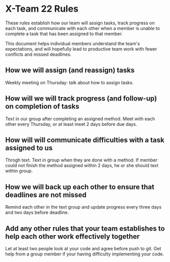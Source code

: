# X-Team 22 Rules

These rules establish how our team will assign tasks,
track progress on each task, and communicate with each other 
when a member is unable to complete a task that has been assigned to that member.

This document helps individual members understand the team's expectations,
and will hopefully lead to productive team work with fewer conflicts
and missed deadlines.

## How we will assign (and reassign) tasks

Weekly meeting on Thursday: talk about how to assign tasks.

## How will we will track progress (and follow-up) on completion of tasks

Text in our group after completing an assigned method.
Meet with each other every Thursday, or at least meet 2 days before due days.

## How will will communicate difficulties with a task assigned to us

Throgh text. Text in group when they are done with a method. 
If member could not finish the method assigned within 2 days, he or she should text within group.

## How we will back up each other to ensure that deadlines are not missed

Remind each other in the text group and update progress every three days and two days before deadline.

## Add any other rules that your team establishes to help each other work effectively together

Let at least two people look at your code and agree before push to git.
Get help from a group member if your having difficulty implementing your code.

